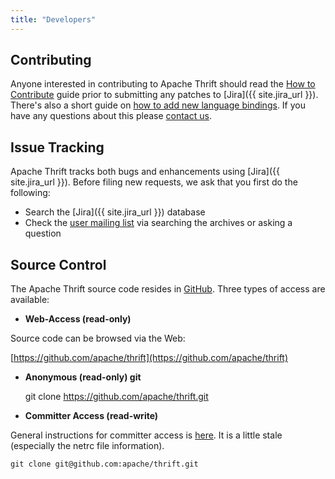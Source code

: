 ```yaml
---
title: "Developers"
---
```


## Contributing
Anyone interested in contributing to Apache Thrift should read the [How to Contribute](/docs/HowToContribute) guide prior to submitting any patches to [Jira]({{ site.jira_url }}). There's also a short guide on [how to add new language bindings](/docs/HowToNewLanguage). If you have any questions about this please [contact us](/mailing).

## Issue Tracking
Apache Thrift tracks both bugs and enhancements using [Jira]({{ site.jira_url }}). Before filing new requests, we ask that you first do the following:

* Search the [Jira]({{ site.jira_url }}) database
* Check the [user mailing list](/mailing) via searching the archives or asking a question

## Source Control
The Apache Thrift source code resides in [GitHub](https://github.com/apache/thrift).  Three types of access are available:

* **Web-Access (read-only)**

Source code can be browsed via the Web:

[https://github.com/apache/thrift](https://github.com/apache/thrift)

* **Anonymous (read-only) git**

    git clone https://github.com/apache/thrift.git

* **Committer Access (read-write)**

General instructions for committer access is [here](https://git-wip-us.apache.org/#committers-getting-started).  It is a little stale (especially the netrc file information).

    git clone git@github.com:apache/thrift.git
